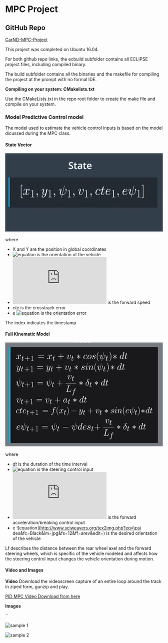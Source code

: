 # MPC Project
## GitHub Repo
[CarND-MPC-Project](https://github.com/QuantumCoherence/CarND-MPC-Project)


This project was completed on Ubuntu 16.04.

For both github repo links, the ecbuild subfolder contains all ECLIPSE project files, including compiled binary.

The build subfolder contains all the binaries and the makefile for compiling the project at the prompt with no formal IDE. 

**Compiling on your system: CMakelists.txt**

Use the CMakeLists.txt in the repo root folder to create the make file and compile on your system.


### Model Predictive Control model	

The model used to estimate the vehicle control inputs is based on the model dicussed during the MPC class.

#### State Vector


![model](https://github.com/QuantumCoherence/CarND-MPC-Project/blob/master/model.jpg?raw=true)

where 

- X and Y are the position in global coordinates
- ![equation](http://www.sciweavers.org/tex2img.php?eq=\psi&fc=Black&im=jpg&fs=12&ff=arev&edit=)  is the orientation of the vehicle
- ![equation](http://www.sciweavers.org/tex2img.php?eq=v&fc=Black&im=jpg&fs=12&ff=arev&edit=) is the forward speed
- *cte* is the crosstrack error
- e ![equation](http://www.sciweavers.org/tex2img.php?eq=\psi&fc=Black&im=jpg&fs=12&ff=arev&edit=) is the orientation error


The index indicates the timestamp

#### Full Kinematic Model


![model](https://github.com/QuantumCoherence/CarND-MPC-Project/blob/master/discrete%20kinmatic%20model.jpg?raw=true)


where 

- *dt* is the duration of the time interval
- ![equation](http://www.sciweavers.org/tex2img.php?eq=\delta&fc=Black&im=jpg&fs=12&ff=arev&edit=)  is the steering control input
- ![equation](http://www.sciweavers.org/tex2img.php?eq=a&fc=Black&im=jpg&fs=12&ff=arev&edit=)  is the forward acceleration/breaking control input
- e ![equation](http://www.sciweavers.org/tex2img.php?eq=\psi des&fc=Black&im=jpg&fs=12&ff=arev&edit=)  is the desired orientation of the vehicle

Lf describes the distance between the rear wheel axel and the forward steering wheels, which is specific of the vehicle modeled and affects how the steering control input changes the vehicle orientation during motion.


 
#### Video and Images

**Video**
Download the videoscreen capture of an entire loop around the track in ziped form, gunzip and play.

[PID MPC Video Download from here](https://github.com/QuantumCoherence/CarND-MPC-Project/blob/master/vokoscreen-2018-06-02_09-26-10.mkv.gz)

**Images**

``


![sample 1]()


![sample 2]()

